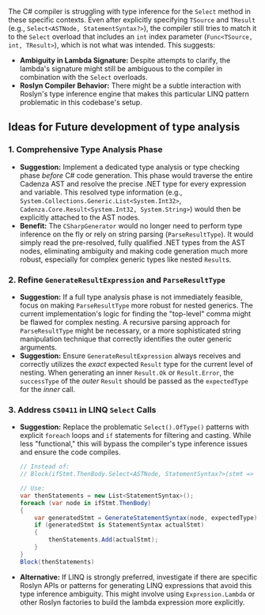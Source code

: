 The C# compiler is struggling with type inference for the `Select` method in these specific contexts. Even after explicitly specifying `TSource` and `TResult` (e.g., `Select<ASTNode, StatementSyntax?>`), the compiler still tries to match it to the `Select` overload that includes an `int` index parameter (`Func<TSource, int, TResult>`), which is not what was intended. This suggests:
*   **Ambiguity in Lambda Signature:** Despite attempts to clarify, the lambda's signature might still be ambiguous to the compiler in combination with the `Select` overloads.
*   **Roslyn Compiler Behavior:** There might be a subtle interaction with Roslyn's type inference engine that makes this particular LINQ pattern problematic in this codebase's setup.

## Ideas for Future development of type analysis

### 1. Comprehensive Type Analysis Phase

*   **Suggestion:** Implement a dedicated type analysis or type checking phase *before* C# code generation. This phase would traverse the entire Cadenza AST and resolve the precise .NET type for every expression and variable. This resolved type information (e.g., `System.Collections.Generic.List<System.Int32>`, `Cadenza.Core.Result<System.Int32, System.String>`) would then be explicitly attached to the AST nodes.
*   **Benefit:** The `CSharpGenerator` would no longer need to perform type inference on the fly or rely on string parsing (`ParseResultType`). It would simply read the pre-resolved, fully qualified .NET types from the AST nodes, eliminating ambiguity and making code generation much more robust, especially for complex generic types like nested `Result`s.

### 2. Refine `GenerateResultExpression` and `ParseResultType`

*   **Suggestion:** If a full type analysis phase is not immediately feasible, focus on making `ParseResultType` more robust for nested generics. The current implementation's logic for finding the "top-level" comma might be flawed for complex nesting. A recursive parsing approach for `ParseResultType` might be necessary, or a more sophisticated string manipulation technique that correctly identifies the outer generic arguments.
*   **Suggestion:** Ensure `GenerateResultExpression` always receives and correctly utilizes the *exact* expected `Result` type for the current level of nesting. When generating an inner `Result.Ok` or `Result.Error`, the `successType` of the *outer* `Result` should be passed as the `expectedType` for the *inner* call.

### 3. Address `CS0411` in LINQ `Select` Calls

*   **Suggestion:** Replace the problematic `Select().OfType()` patterns with explicit `foreach` loops and `if` statements for filtering and casting. While less "functional," this will bypass the compiler's type inference issues and ensure the code compiles.
    ```csharp
    // Instead of:
    // Block(ifStmt.ThenBody.Select<ASTNode, StatementSyntax?>(stmt => GenerateStatementSyntax(stmt, expectedType)).OfType<StatementSyntax>())
    
    // Use:
    var thenStatements = new List<StatementSyntax>();
    foreach (var node in ifStmt.ThenBody)
    {
        var generatedStmt = GenerateStatementSyntax(node, expectedType);
        if (generatedStmt is StatementSyntax actualStmt)
        {
            thenStatements.Add(actualStmt);
        }
    }
    Block(thenStatements)
    ```
*   **Alternative:** If LINQ is strongly preferred, investigate if there are specific Roslyn APIs or patterns for generating LINQ expressions that avoid this type inference ambiguity. This might involve using `Expression.Lambda` or other Roslyn factories to build the lambda expression more explicitly.

